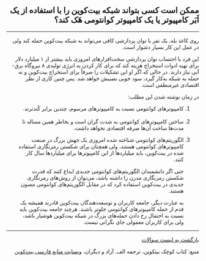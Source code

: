 <head><link rel="stylesheet" type="text/css" href="https://learnmeabitcoin.simorgh.me/assets/css/style.css">
<script src="https://code.jquery.com/jquery-1.12.4.min.js" integrity="sha256-ZosEbRLbNQzLpnKIkEdrPv7lOy9C27hHQ+Xp8a4MxAQ=" crossorigin="anonymous"></script>
<script src="https://learnmeabitcoin.simorgh.me/assets/js/respond.js"></script>    
<meta name="viewport" content="width=device-width, initial-scale=1, user-scalable=no">
</head>
<div class="wrapper"><section>
<div dir="rtl">
    <br/>
    <h2 id="15">ممکن است کسی بتواند شبکه بیت‌کوین را با استفاده از یک اَبَر کامپیوتر یا یک کامپیوتر کوانتومی هَک کند؟</h2>
    <hr/>
    <p>روی کاغذ بله، یک نفر با توان پردازشی کافی می‌تواند به شبکه بیت‌کوین حمله کند ولی در عمل این کار بسیار دشوار است.</p>
    <p>این فرد با احتساب توان پردازشیِ سخت‌افزارهای امروزی باید بیشتر از ۱ میلیارد دلار برای تهیه ادوات استخراج هزینه کند که برای کار کردن به انرژی تولیدی ۸ نیروگاه برق-آبی نیاز دارند. در حالی که اگر او این تشکیلات را صرفاً برای استخراج بیت‌کوین و نه حمله به شبکه به‌کار گیرد، سود خوبی نصیبش خواهد شد. پس چنین کاری از نظر اقتصادی غیرمنطقی است.</p>
    <p>در زمان نوشته شدن این مطلب:</p>
    <ol>
        <li>کامپیوترهای کوانتومی نسبت به کامپیوترهای مرسوم، چندین برابر کُندترند.</li><br>
        <li>ساختن کامپیوترهای کوانتومی به شدت گران است و بخاطر همین مساله تا مدت‌ها ساخت آن‌ها صرفه اقتصادی نخواهد داشت.</li>
        <li>
            <p>الگوریتم‌های کوانتومی شناخته شده امروزی یک جهش بزرگ در صنعت کامپیوترهای کوانتومی هستند، ولی همچنان برای شکستن رمزنگاری استفاده شده در بیت‌کوین، باید میلیاردها از این کامپیوترها برای میلیاردها سال کار کنند.</p>
            <p>حتی اگر دانشمندان الگوریتم‌های کوانتومی جدیدی ابداع کنند که قدرت شکستن رمزنگاری مدرن را داشته باشد، می‌توان از روش‌های رمزنگاری جدیدی در بیت‌کوین استفاده کرد که در مقابل الگوریتم‌های کوانتومی مصون هستند.</p>
            <p>به عبارت دیگر، جامعه کاربران و توسعه‌دهندگان بیت‌کوین قادرند همیشه یک قدم از حمله کامپیوترهای کوانتومی جلوتر باشند. هرچند جامعه بیت‌کوین باید نسبت به احتمال رخ دادن حمله‌های بزرگ در شبکه بیت‌کوین هوشیار باشد، ولی برای کاربران معمولی جای نگرانی نیست.</p>
        </li>
    </ol>
    <hr/>
    <a href="https://simorgh.me/faq">بازگشت به لیست سوالات</a>
    <p>منبع: کتاب کوچک بیتکوین، ترجمه الف. آزاد و دیگران، <a href="https://bitcoind.me" target="_blank">وبسایت منابع فارسی بیت‌کوین</a></p>
</div>
    </section></div>
